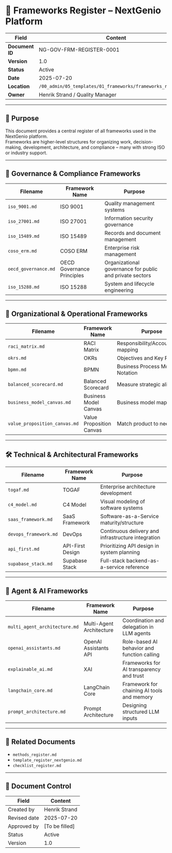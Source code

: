 # 🧱 Frameworks Register – NextGenio Platform

| Field            | Content                                                     |
|------------------|--------------------------------------------------------------|
| **Document ID**  | NG-GOV-FRM-REGISTER-0001                                     |
| **Version**      | 1.0                                                          |
| **Status**       | Active                                                       |
| **Date**         | 2025-07-20                                                   |
| **Location**     | `/00_admin/05_templates/01_frameworks/frameworks_register.md` |
| **Owner**        | Henrik Strand / Quality Manager                              |

---

## 🎯 Purpose

This document provides a central register of all frameworks used in the NextGenio platform.  
Frameworks are higher-level structures for organizing work, decision-making, development, architecture, and compliance – many with strong ISO or industry support.

---

## 🧭 Governance & Compliance Frameworks

| Filename                  | Framework Name           | Purpose |
|---------------------------|---------------------------|---------|
| `iso_9001.md`             | ISO 9001                  | Quality management systems |
| `iso_27001.md`            | ISO 27001                 | Information security governance |
| `iso_15489.md`            | ISO 15489                 | Records and document management |
| `coso_erm.md`             | COSO ERM                  | Enterprise risk management |
| `oecd_governance.md`      | OECD Governance Principles| Organizational governance for public and private sectors |
| `iso_15288.md`            | ISO 15288                 | System and lifecycle engineering |

---

## 🧠 Organizational & Operational Frameworks

| Filename                  | Framework Name           | Purpose |
|---------------------------|---------------------------|---------|
| `raci_matrix.md`          | RACI Matrix               | Responsibility/Accountability mapping |
| `okrs.md`                 | OKRs                      | Objectives and Key Results |
| `bpmn.md`                 | BPMN                      | Business Process Modeling Notation |
| `balanced_scorecard.md`   | Balanced Scorecard        | Measure strategic alignment |
| `business_model_canvas.md`| Business Model Canvas     | Business model mapping |
| `value_proposition_canvas.md`| Value Proposition Canvas | Match product to need |

---

## 🛠️ Technical & Architectural Frameworks

| Filename                  | Framework Name           | Purpose |
|---------------------------|---------------------------|---------|
| `togaf.md`                | TOGAF                     | Enterprise architecture development |
| `c4_model.md`             | C4 Model                  | Visual modeling of software systems |
| `saas_framework.md`       | SaaS Framework            | Software-as-a-Service maturity/structure |
| `devops_framework.md`     | DevOps                    | Continuous delivery and infrastructure integration |
| `api_first.md`            | API-First Design          | Prioritizing API design in system planning |
| `supabase_stack.md`       | Supabase Stack            | Full-stack backend-as-a-service reference |

---

## 🤖 Agent & AI Frameworks

| Filename                  | Framework Name           | Purpose |
|---------------------------|---------------------------|---------|
| `multi_agent_architecture.md`| Multi-Agent Architecture | Coordination and delegation in LLM agents |
| `openai_assistants.md`    | OpenAI Assistants API     | Role-based AI behavior and function calling |
| `explainable_ai.md`       | XAI                       | Frameworks for AI transparency and trust |
| `langchain_core.md`       | LangChain Core            | Framework for chaining AI tools and memory |
| `prompt_architecture.md`  | Prompt Architecture       | Designing structured LLM inputs |

---

## 📎 Related Documents

- `methods_register.md`
- `template_register_nextgenio.md`
- `checklist_register.md`

---

## 📄 Document Control

| Field           | Content                |
|-----------------|------------------------|
| Created by      | Henrik Strand          |
| Revised date    | 2025-07-20             |
| Approved by     | [To be filled]         |
| Status          | Active                 |
| Version         | 1.0                    |
